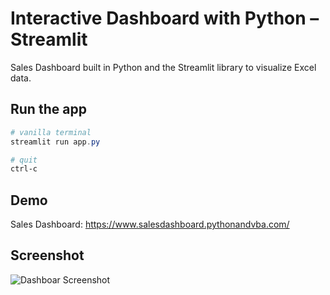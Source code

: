 
# Interactive Dashboard with Python – Streamlit

Sales Dashboard built in Python and the Streamlit library to visualize Excel data.

## Run the app
```Powershell
# vanilla terminal
streamlit run app.py

# quit
ctrl-c
```

## Demo
Sales Dashboard: https://www.salesdashboard.pythonandvba.com/

## Screenshot

![Dashboar Screenshot](https://content.screencast.com/users/jubbel3/folders/Snagit/media/64b4d64a-4e59-4bec-9f16-771eb1a99005/08.18.2021-19.50.jpg)


